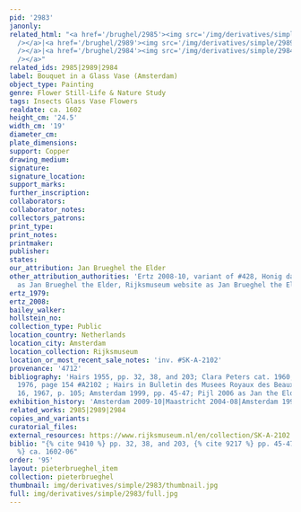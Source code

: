 ```yaml
---
pid: '2983'
janonly: 
related_html: "<a href='/brughel/2985'><img src='/img/derivatives/simple/2985/thumbnail.jpg'
  /></a>|<a href='/brughel/2989'><img src='/img/derivatives/simple/2989/thumbnail.jpg'
  /></a>|<a href='/brughel/2984'><img src='/img/derivatives/simple/2984/thumbnail.jpg'
  /></a>"
related_ids: 2985|2989|2984
label: Bouquet in a Glass Vase (Amsterdam)
object_type: Painting
genre: Flower Still-Life & Nature Study
tags: Insects Glass Vase Flowers
realdate: ca. 1602
height_cm: '24.5'
width_cm: '19'
diameter_cm: 
plate_dimensions: 
support: Copper
drawing_medium: 
signature: 
signature_location: 
support_marks: 
further_inscription: 
collaborators: 
collaborator_notes: 
collectors_patrons: 
print_type: 
print_notes: 
printmaker: 
publisher: 
states: 
our_attribution: Jan Brueghel the Elder
other_attribution_authorities: 'Ertz 2008-10, variant of #428, Honig database, RKD
  as Jan Brueghel the Elder, Rijksmuseum website as Jan Brueghel the Elder'
ertz_1979: 
ertz_2008: 
bailey_walker: 
hollstein_no: 
collection_type: Public
location_country: Netherlands
location_city: Amsterdam
location_collection: Rijksmuseum
location_or_most_recent_sale_notes: 'inv. #SK-A-2102'
provenance: '4712'
bibliography: 'Hairs 1955, pp. 32, 38, and 203; Clara Peters cat. 1960, #646-A2; cat.
  1976, page 154 #A2102 ; Hairs in Bulletin des Musees Royaux des Beaux-Arts de Belgique,
  16, 1967, p. 105; Amsterdam 1999, pp. 45-47; Pijl 2006 as Jan the Elder ca. 1602-06'
exhibition_history: 'Amsterdam 2009-10|Maastricht 2004-08|Amsterdam 1999, #2'
related_works: 2985|2989|2984
copies_and_variants: 
curatorial_files: 
external_resources: https://www.rijksmuseum.nl/en/collection/SK-A-2102
biblio: "{% cite 9410 %} pp. 32, 38, and 203, {% cite 9217 %} pp. 45-47, {% cite 9291
  %} ca. 1602-06"
order: '95'
layout: pieterbrueghel_item
collection: pieterbrueghel
thumbnail: img/derivatives/simple/2983/thumbnail.jpg
full: img/derivatives/simple/2983/full.jpg
---
```


